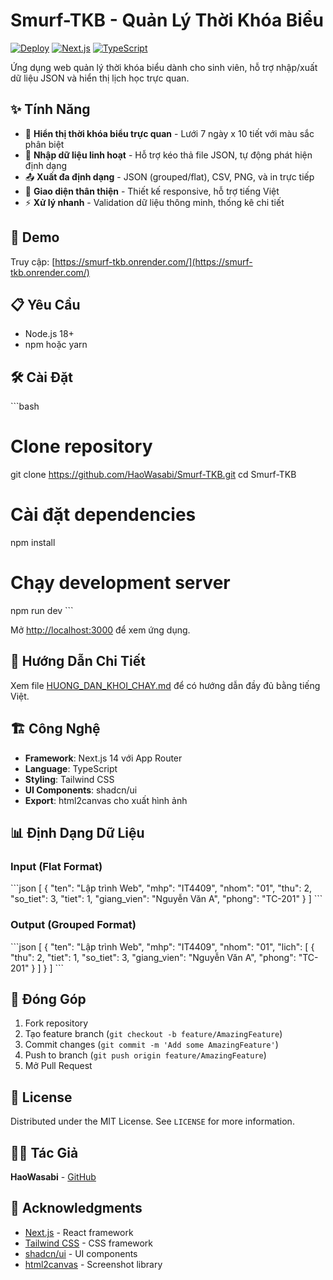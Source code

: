 # Smurf-TKB - Quản Lý Thời Khóa Biểu

[![Deploy](https://img.shields.io/badge/deploy-vercel-black)](https://smurf-tkb.onrender.com/)
[![Next.js](https://img.shields.io/badge/Next.js-14-black)](https://nextjs.org/)
[![TypeScript](https://img.shields.io/badge/TypeScript-5-blue)](https://www.typescriptlang.org/)

Ứng dụng web quản lý thời khóa biểu dành cho sinh viên, hỗ trợ nhập/xuất dữ liệu JSON và hiển thị lịch học trực quan.

## ✨ Tính Năng

- 📅 **Hiển thị thời khóa biểu trực quan** - Lưới 7 ngày x 10 tiết với màu sắc phân biệt
- 📁 **Nhập dữ liệu linh hoạt** - Hỗ trợ kéo thả file JSON, tự động phát hiện định dạng
- 📤 **Xuất đa định dạng** - JSON (grouped/flat), CSV, PNG, và in trực tiếp
- 🎨 **Giao diện thân thiện** - Thiết kế responsive, hỗ trợ tiếng Việt
- ⚡ **Xử lý nhanh** - Validation dữ liệu thông minh, thống kê chi tiết

## 🚀 Demo

Truy cập: [https://smurf-tkb.onrender.com/](https://smurf-tkb.onrender.com/)

## 📋 Yêu Cầu

- Node.js 18+
- npm hoặc yarn

## 🛠️ Cài Đặt

\`\`\`bash
# Clone repository
git clone https://github.com/HaoWasabi/Smurf-TKB.git
cd Smurf-TKB

# Cài đặt dependencies
npm install

# Chạy development server
npm run dev
\`\`\`

Mở [http://localhost:3000](http://localhost:3000) để xem ứng dụng.

## 📖 Hướng Dẫn Chi Tiết

Xem file [HUONG_DAN_KHOI_CHAY.md](./HUONG_DAN_KHOI_CHAY.md) để có hướng dẫn đầy đủ bằng tiếng Việt.

## 🏗️ Công Nghệ

- **Framework**: Next.js 14 với App Router
- **Language**: TypeScript
- **Styling**: Tailwind CSS
- **UI Components**: shadcn/ui
- **Export**: html2canvas cho xuất hình ảnh

## 📊 Định Dạng Dữ Liệu

### Input (Flat Format)
\`\`\`json
[
  {
    "ten": "Lập trình Web",
    "mhp": "IT4409",
    "nhom": "01",
    "thu": 2,
    "so_tiet": 3,
    "tiet": 1,
    "giang_vien": "Nguyễn Văn A",
    "phong": "TC-201"
  }
]
\`\`\`

### Output (Grouped Format)
\`\`\`json
[
  {
    "ten": "Lập trình Web",
    "mhp": "IT4409",
    "nhom": "01",
    "lich": [
      {
        "thu": 2,
        "tiet": 1,
        "so_tiet": 3,
        "giang_vien": "Nguyễn Văn A",
        "phong": "TC-201"
      }
    ]
  }
]
\`\`\`

## 🤝 Đóng Góp

1. Fork repository
2. Tạo feature branch (`git checkout -b feature/AmazingFeature`)
3. Commit changes (`git commit -m 'Add some AmazingFeature'`)
4. Push to branch (`git push origin feature/AmazingFeature`)
5. Mở Pull Request

## 📝 License

Distributed under the MIT License. See `LICENSE` for more information.

## 👨‍💻 Tác Giả

**HaoWasabi** - [GitHub](https://github.com/HaoWasabi)

## 🙏 Acknowledgments

- [Next.js](https://nextjs.org/) - React framework
- [Tailwind CSS](https://tailwindcss.com/) - CSS framework
- [shadcn/ui](https://ui.shadcn.com/) - UI components
- [html2canvas](https://html2canvas.hertzen.com/) - Screenshot library
